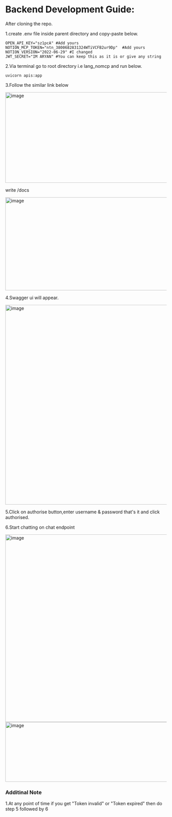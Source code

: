 # Backend Development Guide:

After cloning the repo.

1.create .env file inside parent directory and copy-paste below.

```plaintext
OPEN_API_KEY="sz1pcA" #Add yours
NOTION_MCP_TOKEN="ntn_3800682831324WTiVCFB2ur9Dp"  #Add yours
NOTION_VERSION="2022-06-29" #I changed
JWT_SECRET="IM ARYAN" #You can keep this as it is or give any string
```


2.Via terminal go to root directory i.e lang_nomcp and run below.
```plaintext
uvicorn apis:app
```

3.Follow the similar link below

<img width="935" height="282" alt="image" src="https://github.com/user-attachments/assets/d9b5c6e2-acaf-4d02-9ffe-8fb5bb29d539" />

write /docs

<img width="1339" height="290" alt="image" src="https://github.com/user-attachments/assets/ce4fb8ba-d884-4477-9134-db1e9a47efe6" />

4.Swagger ui will appear.

<img width="1365" height="622" alt="image" src="https://github.com/user-attachments/assets/6ff60727-ec9f-4246-b811-614d4ee1e9da" />

5.Click on authorise button,enter username & password that's it and click authorised.

6.Start chatting on chat endpoint

<img width="1317" height="584" alt="image" src="https://github.com/user-attachments/assets/b3ec877d-9286-44d0-823b-b345f0bf71ff" />

<img width="1282" height="186" alt="image" src="https://github.com/user-attachments/assets/922a9bbb-57d1-4c92-b8a1-f5aa53110ccc" />



### Additinal Note
1.At any point of time if you get "Token invalid" or "Token expired" then do step 5 followed by 6
